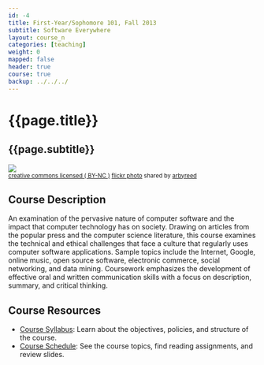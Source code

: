 ```yaml
---
id: -4
title: First-Year/Sophomore 101, Fall 2013
subtitle: Software Everywhere
layout: course_n 
categories: [teaching]
weight: 0
mapped: false
header: true
course: true
backup: ../../../
---
```


# {{page.title}}

## {{page.subtitle}}

<a title="Welcome Neon" href="http://flickr.com/photos/19779889@N00/811157393"><img class="img-responsive-tight" src="http://farm2.static.flickr.com/1259/811157393_936cf3b6dc_z.jpg" /></a><br /><small><a href="http://creativecommons.org/licenses/by-nc/2.0/">creative commons licensed ( BY-NC )</a> <a title="Welcome Neon" href="http://flickr.com/photos/19779889@N00/811157393">flickr photo</a> shared by <a href="http://flickr.com/people/19779889@N00">arbyreed</a></small>

## Course Description

An examination of the pervasive nature of computer software and the impact that computer technology has on society.
Drawing on articles from the popular press and the computer science literature, this course examines the technical and
ethical challenges that face a culture that regularly uses computer software applications. Sample topics include the
Internet, Google, online music, open source software, electronic commerce, social networking, and data mining.
Coursework emphasizes the development of effective oral and written communication skills with a focus on description,
summary, and critical thinking.

## Course Resources

<ul class="fa-ul">

<li><i class="fa-li fa fa-arrow-right"></i><a href="{{site.baseurl}}teaching/fs101F2013/provide/syllabus/cs290F2013-syllabus.pdf"
class="major">Course Syllabus</a>: Learn about the objectives, policies, and structure of the course. 

<li><i class="fa-li fa fa-arrow-right"></i><a href="{{site.baseurl}}teaching/fs101F2013/schedule/"
class="major">Course Schedule</a>: See the course topics, find reading assignments, and review slides.

</ul>

